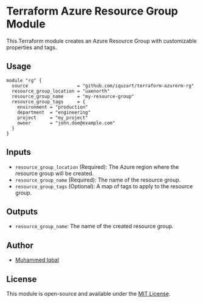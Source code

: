 # Terraform Azure Resource Group Module

This Terraform module creates an Azure Resource Group with customizable properties and tags.

## Usage

```hcl
module "rg" {
  source                  = "github.com/iquzart/terraform-azurerm-rg"
  resource_group_location = "uaenorth"
  resource_group_name     = "my-resource-group"
  resource_group_tags     = {
    environment = "production"
    department  = "engineering"
    project     = "my_project"
    owner       = "john.doe@example.com"
  }
}
```

## Inputs

- `resource_group_location` (Required): The Azure region where the resource group will be created.
- `resource_group_name` (Required): The name of the resource group.
- `resource_group_tags` (Optional): A map of tags to apply to the resource group.

## Outputs

- `resource_group_name`: The name of the created resource group.

## Author

- [Muhammed Iqbal](https://github.com/iquzart)

## License

This module is open-source and available under the [MIT License](LICENSE).
```